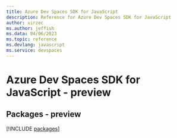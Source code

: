 ```yaml
---
title: Azure Dev Spaces SDK for JavaScript
description: Reference for Azure Dev Spaces SDK for JavaScript
author: xirzec
ms.author: jeffish
ms.data: 04/06/2023
ms.topic: reference
ms.devlang: javascript
ms.service: devspaces
---
```

# Azure Dev Spaces SDK for JavaScript - preview
## Packages - preview
[!INCLUDE [packages](dev-spaces-index.md)]